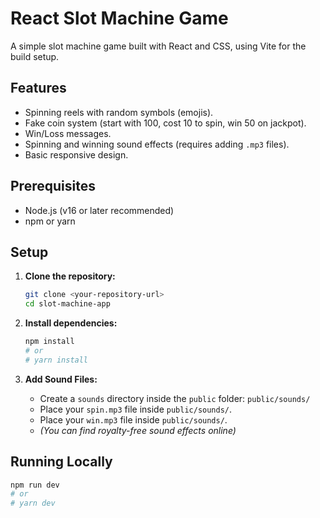 # React Slot Machine Game

A simple slot machine game built with React and CSS, using Vite for the build setup.

## Features

*   Spinning reels with random symbols (emojis).
*   Fake coin system (start with 100, cost 10 to spin, win 50 on jackpot).
*   Win/Loss messages.
*   Spinning and winning sound effects (requires adding `.mp3` files).
*   Basic responsive design.

## Prerequisites

*   Node.js (v16 or later recommended)
*   npm or yarn

## Setup

1.  **Clone the repository:**
    ```bash
    git clone <your-repository-url>
    cd slot-machine-app
    ```

2.  **Install dependencies:**
    ```bash
    npm install
    # or
    # yarn install
    ```

3.  **Add Sound Files:**
    *   Create a `sounds` directory inside the `public` folder: `public/sounds/`
    *   Place your `spin.mp3` file inside `public/sounds/`.
    *   Place your `win.mp3` file inside `public/sounds/`.
    *   *(You can find royalty-free sound effects online)*

## Running Locally

```bash
npm run dev
# or
# yarn dev